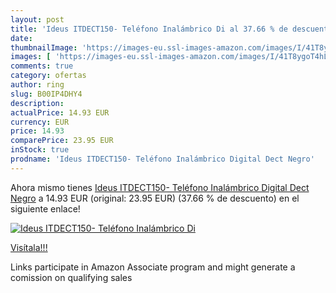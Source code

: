 ```yaml
---
layout: post
title: 'Ideus ITDECT150- Teléfono Inalámbrico Di al 37.66 % de descuento'
date: 
thumbnailImage: 'https://images-eu.ssl-images-amazon.com/images/I/41T8ygoT4hL._SL200_.jpg'
images: [ 'https://images-eu.ssl-images-amazon.com/images/I/41T8ygoT4hL._SL200_.jpg' ]
comments: true
category: ofertas
author: ring
slug: B00IP4DHY4
description:
actualPrice: 14.93 EUR
currency: EUR
price: 14.93
comparePrice: 23.95 EUR
inStock: true
prodname: 'Ideus ITDECT150- Teléfono Inalámbrico Digital Dect Negro'
---
```


Ahora mismo tienes [Ideus ITDECT150- Teléfono Inalámbrico Digital Dect Negro](https://www.amazon.es/dp/B00IP4DHY4/?tag=tolees-21) a 14.93 EUR (original: 23.95 EUR) (37.66 %  de descuento) en el siguiente enlace!

[![Ideus ITDECT150- Teléfono Inalámbrico Di](https://images-eu.ssl-images-amazon.com/images/I/41T8ygoT4hL._SL200_.jpg)](https://www.amazon.es/dp/B00IP4DHY4/?tag=tolees-21)

[Visítala!!!](https://www.amazon.es/dp/B00IP4DHY4/?tag=tolees-21)

Links participate in Amazon Associate program and might generate a comission on qualifying sales
